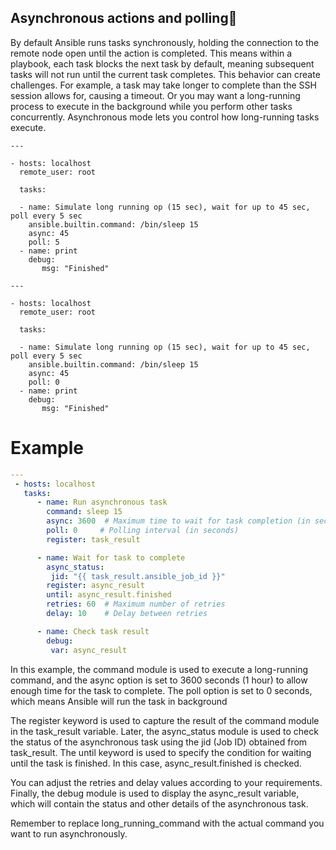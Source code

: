 ## Asynchronous actions and polling

By default Ansible runs tasks synchronously, holding the connection to the remote node open until the action is completed. This means within a playbook, each task blocks the next task by default, meaning subsequent tasks will not run until the current task completes. This behavior can create challenges. For example, a task may take longer to complete than the SSH session allows for, causing a timeout. Or you may want a long-running process to execute in the background while you perform other tasks concurrently. Asynchronous mode lets you control how long-running tasks execute.
```
---

- hosts: localhost
  remote_user: root

  tasks:

  - name: Simulate long running op (15 sec), wait for up to 45 sec, poll every 5 sec
    ansible.builtin.command: /bin/sleep 15
    async: 45
    poll: 5
  - name: print
    debug:
       msg: "Finished"
```
```
---

- hosts: localhost
  remote_user: root

  tasks:

  - name: Simulate long running op (15 sec), wait for up to 45 sec, poll every 5 sec
    ansible.builtin.command: /bin/sleep 15
    async: 45
    poll: 0
  - name: print
    debug:
       msg: "Finished"
   ```

 # Example

```yaml
---
 - hosts: localhost
   tasks:
      - name: Run asynchronous task
        command: sleep 15
        async: 3600  # Maximum time to wait for task completion (in seconds)
        poll: 0     # Polling interval (in seconds)
        register: task_result

      - name: Wait for task to complete
        async_status:
         jid: "{{ task_result.ansible_job_id }}"
        register: async_result
        until: async_result.finished
        retries: 60  # Maximum number of retries
        delay: 10    # Delay between retries

      - name: Check task result
        debug:
         var: async_result
```    
In this example, the command module is used to execute a long-running command, and the async option is set to 3600 seconds (1 hour) to allow enough time for the task to complete. The poll option is set to 0 seconds, which means Ansible will run the task in background

The register keyword is used to capture the result of the command module in the task_result variable. Later, the async_status module is used to check the status of the asynchronous task using the jid (Job ID) obtained from task_result. The until keyword is used to specify the condition for waiting until the task is finished. In this case, async_result.finished is checked.

You can adjust the retries and delay values according to your requirements. Finally, the debug module is used to display the async_result variable, which will contain the status and other details of the asynchronous task.

Remember to replace long_running_command with the actual command you want to run asynchronously.
